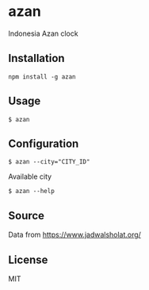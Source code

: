 # azan

Indonesia Azan clock

## Installation
```
npm install -g azan
```

## Usage

```
$ azan
```

## Configuration

```
$ azan --city="CITY_ID"
```
Available city
```
$ azan --help
```

## Source
Data from https://www.jadwalsholat.org/

## License
MIT
